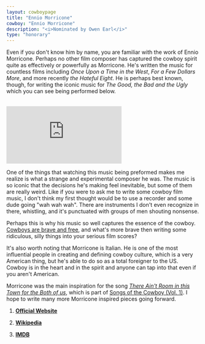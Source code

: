 ```yaml
---
layout: cowboypage
title: "Ennio Morricone"
cowboy: "Ennio Morricone"
description: "<i>Nominated by Owen Earl</i>"
type: "honorary"
---
```


Even if you don't know him by name, you are familiar with the work of Ennio Morricone. Perhaps no other film composer has captured the cowboy spirit quite as effectively or powerfully as Morricone. He's written the music for countless films including *Once Upon a Time in the West*, *For a Few Dollars More*, and more recently *the Hateful Eight*. He is perhaps best known, though, for writing the iconic music for *The Good, the Bad and the Ugly* which you can see being performed below.<br><br>

<iframe id="youtube" src="https://www.youtube.com/embed/enuOArEfqGo" frameborder="0" allow="accelerometer; autoplay; encrypted-media; gyroscope; picture-in-picture" allowfullscreen></iframe><br>

One of the things that watching this music being preformed makes me realize is what a strange and experimental composer he was. The music is so iconic that the decisions he's making feel inevitable, but some of them are really weird. Like if you were to ask me to write some cowboy film music, I don't think my first thought would be to use a recorder and some dude going "wah wah wah". There are instruments I don't even recognize in there, whistling, and it's punctuated with groups of men shouting nonsense.

Perhaps this is why his music so well captures the essence of the cowboy. [Cowboys are brave and free](https://cowboycollective.cc/2019/11/30/RulesoftheCowboy.html), and what's more brave then writing some ridiculous, silly things into your serious film scores?

It's also worth noting that Morricone is Italian. He is one of the most influential people in creating and defining cowboy culture, which is a very American thing, but he's able to do so as a total foreigner to the US. Cowboy is in the heart and in the spirit and anyone can tap into that even if you aren't American.

Morricone was the main inspiration for the song [*There Ain't Room in this Town for the Both of us*](https://cowboycollective.bandcamp.com/track/there-aint-room-in-this-town-for-the-both-of-us), which is part of [Songs of the Cowboy (Vol. 1)](https://cowboycollective.bandcamp.com/album/songs-of-the-cowboy-vol-01). I hope to write many more Morricone inspired pieces going forward.

1. **[Official Website](http://www.enniomorricone.org/)**

2. **[Wikipedia](https://en.wikipedia.org/wiki/Ennio_Morricone/)**

3. **[IMDB](https://www.imdb.com/name/nm0001553/)**
